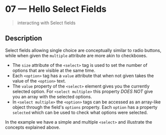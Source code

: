 # 07 &mdash; Hello Select Fields
> interacting with Select fields

## Description

Select fields allowing single choice are conceptually similar to radio buttons, while when given the `multiple` attribute are more akin to checkboxes.

+ The `size` attribute of the `<select>` tag is used to set the number of options that are visible at the same time.
+ Each `<option>` tag has a `value` attribute that when not given takes the value of the `<option>` text.
+ The `value` property of the `<select>` element gives you the currently selected option. For `<select multiple>` this property *DOES NOT* give you an array with the selected options.
+ In `<select multiple>` the `<option>` tags can be accessed as an array-like object through the field's `options` property. Each `option` has a property `selected` which can be used to check what options were selected.

In the example we have a simple and multiple `<select>` and illustrate the concepts explained above.
